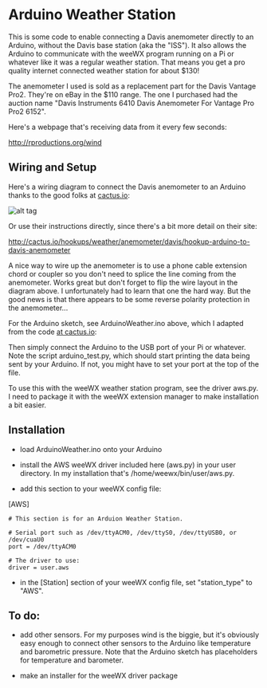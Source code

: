 # Arduino Weather Station

This is some code to enable connecting a Davis anemometer directly to an Arduino, without the Davis base station (aka the "ISS"). It also allows the Arduino to communicate with the weeWX program running on a Pi or whatever like it was a regular weather station. That means you get a pro quality internet connected weather station for about $130!

The anemometer I used is sold as a replacement part for the Davis Vantage Pro2. They're on eBay in the $110 range. The one I purchased had the auction name "Davis Instruments 6410 Davis Anemometer For Vantage Pro Pro2 6152". 

Here's a webpage that's receiving data from it every few seconds:

http://rproductions.org/wind


## Wiring and Setup

Here's a wiring diagram to connect the Davis anemometer to an Arduino thanks to the good folks at [cactus.io](http://cactus.io/hookups/weather/anemometer/davis/hookup-arduino-to-davis-anemometer):

![alt tag](https://github.com/wrybread/ArduinoWeatherStation/raw/master/arduino-to-davis-anemometer-hookup-circuit.jpg)

Or use their instructions directly, since there's a bit more detail on their site:

http://cactus.io/hookups/weather/anemometer/davis/hookup-arduino-to-davis-anemometer

A nice way to wire up the anemometer is to use a phone cable extension chord or coupler so you don't need to splice the line coming from the anemometer. Works great but don't forget to flip the wire layout in the diagram above. I unfortunately had to learn that one the hard way. But the good news is that there appears to be some reverse polarity protection in the anemometer...

For the Arduino sketch, see ArduinoWeather.ino above, which I adapted from the code [at cactus.io](http://cactus.io/hookups/weather/anemometer/davis/hookup-arduino-to-davis-anemometer):

Then simply connect the Arduino to the USB port of your Pi or whatever. Note the script arduino_test.py, which should start printing the data being sent by your Arduino. If not, you might have to set your port at the top of the file.

To use this with the weeWX weather station program, see the driver aws.py. I need to package it with the weeWX extension manager to make installation a bit easier.


## Installation 

- load ArduinoWeather.ino onto your Arduino

- install the AWS weeWX driver included here (aws.py) in your user directory. In my installation that's /home/weewx/bin/user/aws.py.

- add this section to your weeWX config file:

[AWS]

    # This section is for an Arduion Weather Station.

    # Serial port such as /dev/ttyACM0, /dev/ttyS0, /dev/ttyUSB0, or /dev/cuaU0
    port = /dev/ttyACM0

    # The driver to use:
    driver = user.aws

- in the [Station] section of your weeWX config file, set "station_type" to "AWS".


## To do:

- add other sensors. For my purposes wind is the biggie, but it's obviously easy enough to connect other sensors to the Arduino like temperature and barometric pressure. Note that the Arduino sketch has placeholders for temperature and barometer.

- make an installer for the weeWX driver package

